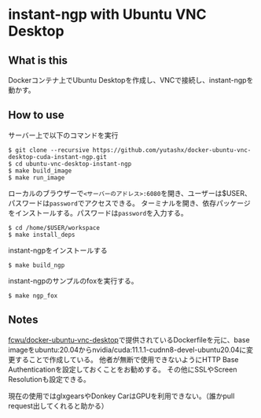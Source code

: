 # instant-ngp with Ubuntu VNC Desktop 
## What is this
Dockerコンテナ上でUbuntu Desktopを作成し、VNCで接続し、instant-ngpを動かす。

## How to use
サーバー上で以下のコマンドを実行
```
$ git clone --recursive https://github.com/yutashx/docker-ubuntu-vnc-desktop-cuda-instant-ngp.git
$ cd ubuntu-vnc-desktop-instant-ngp
$ make build_image
$ make run_image
```

ローカルのブラウザーで`<サーバーのアドレス>:6080`を開き、ユーザーは$USER、パスワードは`password`でアクセスできる。
ターミナルを開き、依存パッケージをインストールする。パスワードは`password`を入力する。
```
$ cd /home/$USER/workspace
$ make install_deps
```

instant-ngpをインストールする
```
$ make build_ngp
```

instant-ngpのサンプルのfoxを実行する。
```
$ make ngp_fox
```

## Notes
[fcwu/docker-ubuntu-vnc-desktop](https://github.com/fcwu/docker-ubuntu-vnc-desktop)で提供されているDockerfileを元に、base imageをubuntu:20.04からnvidia/cuda:11.1.1-cudnn8-devel-ubuntu20.04に変更することで作成している。
他者が無断で使用できないようにHTTP Base Authenticationを設定しておくことをお勧めする。
その他にSSLやScreen Resolutionも設定できる。

現在の使用ではglxgearsやDonkey CarはGPUを利用できない。（誰かpull request出してくれると助かる）
